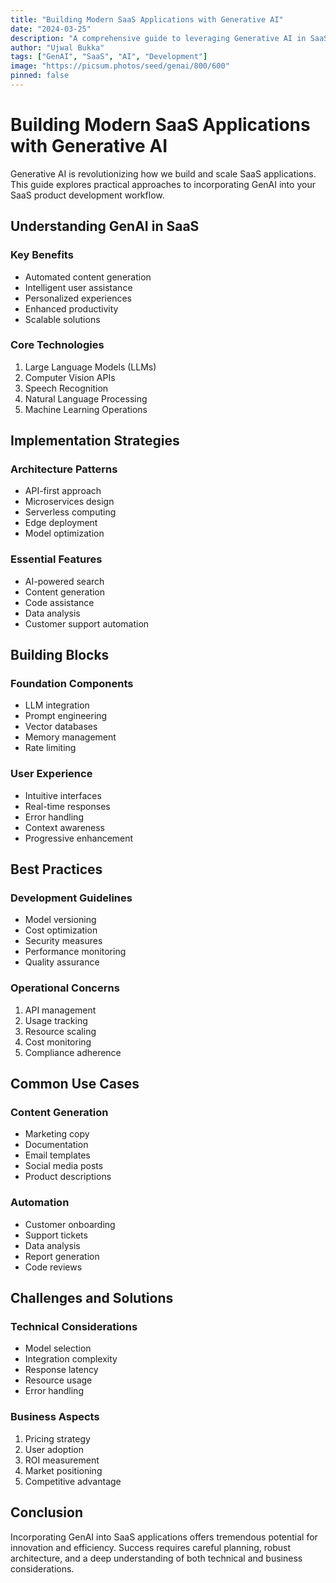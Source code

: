 ```yaml
---
title: "Building Modern SaaS Applications with Generative AI"
date: "2024-03-25"
description: "A comprehensive guide to leveraging Generative AI in SaaS product development"
author: "Ujwal Bukka"
tags: ["GenAI", "SaaS", "AI", "Development"]
image: "https://picsum.photos/seed/genai/800/600"
pinned: false
---
```


# Building Modern SaaS Applications with Generative AI

Generative AI is revolutionizing how we build and scale SaaS applications. This guide explores practical approaches to incorporating GenAI into your SaaS product development workflow.

## Understanding GenAI in SaaS

### Key Benefits
- Automated content generation
- Intelligent user assistance
- Personalized experiences
- Enhanced productivity
- Scalable solutions

### Core Technologies
1. Large Language Models (LLMs)
2. Computer Vision APIs
3. Speech Recognition
4. Natural Language Processing
5. Machine Learning Operations

## Implementation Strategies

### Architecture Patterns
- API-first approach
- Microservices design
- Serverless computing
- Edge deployment
- Model optimization

### Essential Features
- AI-powered search
- Content generation
- Code assistance
- Data analysis
- Customer support automation

## Building Blocks

### Foundation Components
- LLM integration
- Prompt engineering
- Vector databases
- Memory management
- Rate limiting

### User Experience
- Intuitive interfaces
- Real-time responses
- Error handling
- Context awareness
- Progressive enhancement

## Best Practices

### Development Guidelines
- Model versioning
- Cost optimization
- Security measures
- Performance monitoring
- Quality assurance

### Operational Concerns
1. API management
2. Usage tracking
3. Resource scaling
4. Cost monitoring
5. Compliance adherence

## Common Use Cases

### Content Generation
- Marketing copy
- Documentation
- Email templates
- Social media posts
- Product descriptions

### Automation
- Customer onboarding
- Support tickets
- Data analysis
- Report generation
- Code reviews

## Challenges and Solutions

### Technical Considerations
- Model selection
- Integration complexity
- Response latency
- Resource usage
- Error handling

### Business Aspects
1. Pricing strategy
2. User adoption
3. ROI measurement
4. Market positioning
5. Competitive advantage

## Conclusion

Incorporating GenAI into SaaS applications offers tremendous potential for innovation and efficiency. Success requires careful planning, robust architecture, and a deep understanding of both technical and business considerations.